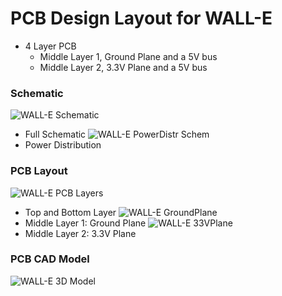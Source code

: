 # PCB Design Layout for WALL-E
- 4 Layer PCB
  - Middle Layer 1, Ground Plane and a 5V bus
  - Middle Layer 2, 3.3V Plane and a 5V bus
    
### Schematic
![WALL-E Schematic](https://github.com/user-attachments/assets/b9389886-7fa1-4778-aa30-bf593654893d)
- Full Schematic
![WALL-E PowerDistr Schem](https://github.com/user-attachments/assets/d58486a5-ef81-4707-af94-e5e37cda5c26)
- Power Distribution
### PCB Layout
![WALL-E PCB Layers](https://github.com/user-attachments/assets/337994d5-7e91-46a3-ab14-17f2ef30d570)
- Top and Bottom Layer
![WALL-E GroundPlane](https://github.com/user-attachments/assets/c1a52c6c-4ae1-4885-944c-adba82b23a8d)
- Middle Layer 1: Ground Plane
![WALL-E 33VPlane](https://github.com/user-attachments/assets/354fcc1e-d300-4ef2-81cd-7fae860ba1e7)
- Middle Layer 2: 3.3V Plane
### PCB CAD Model
![WALL-E 3D Model](https://github.com/user-attachments/assets/c26c0ed9-6c46-4e46-9f63-e02e9b6fc604)

